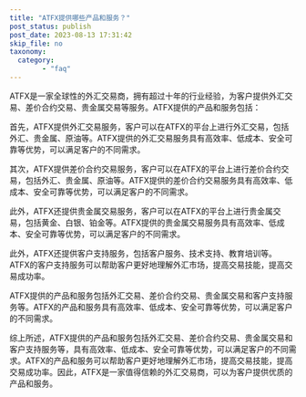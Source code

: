 ```yaml
---
title: "ATFX提供哪些产品和服务？"
post_status: publish
post_date: 2023-08-13 17:31:42
skip_file: no
taxonomy:
  category:
        - "faq"
---
```


ATFX是一家全球性的外汇交易商，拥有超过十年的行业经验，为客户提供外汇交易、差价合约交易、贵金属交易等服务。ATFX提供的产品和服务包括：

首先，ATFX提供外汇交易服务，客户可以在ATFX的平台上进行外汇交易，包括外汇、贵金属、原油等。ATFX提供的外汇交易服务具有高效率、低成本、安全可靠等优势，可以满足客户的不同需求。

其次，ATFX提供差价合约交易服务，客户可以在ATFX的平台上进行差价合约交易，包括外汇、贵金属、原油等。ATFX提供的差价合约交易服务具有高效率、低成本、安全可靠等优势，可以满足客户的不同需求。

此外，ATFX还提供贵金属交易服务，客户可以在ATFX的平台上进行贵金属交易，包括黄金、白银、铂金等。ATFX提供的贵金属交易服务具有高效率、低成本、安全可靠等优势，可以满足客户的不同需求。

此外，ATFX还提供客户支持服务，包括客户服务、技术支持、教育培训等。ATFX的客户支持服务可以帮助客户更好地理解外汇市场，提高交易技能，提高交易成功率。

ATFX提供的产品和服务包括外汇交易、差价合约交易、贵金属交易和客户支持服务等。ATFX的产品和服务具有高效率、低成本、安全可靠等优势，可以满足客户的不同需求。

综上所述，ATFX提供的产品和服务包括外汇交易、差价合约交易、贵金属交易和客户支持服务等，具有高效率、低成本、安全可靠等优势，可以满足客户的不同需求。ATFX的产品和服务可以帮助客户更好地理解外汇市场，提高交易技能，提高交易成功率。因此，ATFX是一家值得信赖的外汇交易商，可以为客户提供优质的产品和服务。
